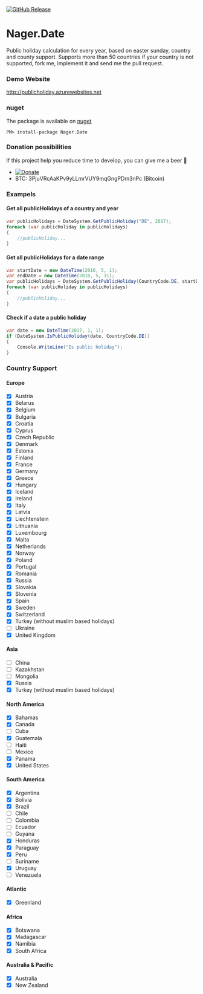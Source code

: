 [![GitHub Release](https://img.shields.io/github/release/tinohager/nager.date.svg?style=flat-square)](https://github.com/tinohager/nager.date/releases)

# Nager.Date

Public holiday calculation for every year, based on easter sunday, country and county support.
Supports more than 50 countries if your country is not supported, fork me, implement it and send me the pull request.

### Demo Website
http://publicholiday.azurewebsites.net

### nuget
The package is available on [nuget](https://www.nuget.org/packages/Nager.Date)
```
PM> install-package Nager.Date
```

### Donation possibilities
If this project help you reduce time to develop, you can give me a beer :beer:
- [![Donate](https://img.shields.io/badge/Donate-PayPal-green.svg)](https://www.paypal.me/nagerat/25)
- BTC: 3PjuVRcAaKPv9yLLmrVUY9mqGngPDm3nPc (Bitcoin)

### Exampels

#### Get all publicHolidays of a country and year
```cs
var publicHolidays = DateSystem.GetPublicHoliday("DE", 2017);
foreach (var publicHoliday in publicHolidays)
{
	//publicHoliday...
}
```

#### Get all publicHolidays for a date range
```cs
var startDate = new DateTime(2016, 5, 1);
var endDate = new DateTime(2018, 5, 31);
var publicHolidays = DateSystem.GetPublicHoliday(CountryCode.DE, startDate, endDate);
foreach (var publicHoliday in publicHolidays)
{
	//publicHoliday...
}
```

#### Check if a date a public holiday
```cs
var date = new DateTime(2017, 1, 1);
if (DateSystem.IsPublicHoliday(date, CountryCode.DE))
{
	Console.WriteLine("Is public holiday");
}
```

### Country Support
#### Europe
- [x] Austria
- [x] Belarus
- [x] Belgium
- [x] Bulgaria
- [x] Croatia
- [x] Cyprus
- [x] Czech Republic
- [x] Denmark
- [x] Estonia
- [x] Finland
- [x] France
- [x] Germany
- [x] Greece
- [x] Hungary
- [x] Iceland
- [x] Ireland
- [x] Italy
- [x] Latvia
- [x] Liechtenstein
- [x] Lithuania
- [x] Luxembourg
- [x] Malta
- [x] Netherlands
- [x] Norway
- [x] Poland
- [x] Portugal
- [x] Romania
- [x] Russia
- [x] Slovakia
- [x] Slovenia
- [x] Spain
- [x] Sweden
- [x] Switzerland
- [x] Turkey (without muslim based holidays)
- [ ] Ukraine
- [x] United Kingdom

#### Asia
- [ ] China
- [ ] Kazakhstan
- [ ] Mongolia
- [x] Russia
- [x] Turkey (without muslim based holidays)

#### North America
- [x] Bahamas
- [x] Canada
- [ ] Cuba
- [x] Guatemala
- [ ] Haiti
- [ ] Mexico
- [x] Panama
- [x] United States

#### South America
- [x] Argentina
- [x] Bolivia
- [x] Brazil
- [ ] Chile
- [ ] Colombia
- [ ] Ecuador
- [ ] Guyana
- [x] Honduras
- [x] Paraguay
- [x] Peru
- [ ] Suriname
- [x] Uruguay
- [ ] Venezuela

#### Atlantic
- [x] Greenland

#### Africa
- [x] Botswana
- [x] Madagascar
- [x] Namibia
- [x] South Africa

#### Australia & Pacific
- [x] Australia
- [x] New Zealand
